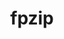 ---
title: "fpzip"
layout: cache
categories: [package, develop]
meta: {"versions": ["1.3.0"], "compilers": ["gcc@=11.4.0", "oneapi@=2024.0.0", "oneapi@=2024.2.0"], "oss": ["ubuntu22.04"], "platforms": ["linux"], "targets": ["x86_64_v3"], "stacks": ["e4s", "e4s-oneapi", "root"], "num_specs": 8, "num_specs_by_stack": {"e4s": 4, "root": 8, "e4s-oneapi": 4}}
spec_details: [{"hash": "f4ziibd436oxolzahsmccwymclxppwbh", "compiler": "gcc@=11.4.0", "versions": ["1.3.0"], "os": "ubuntu22.04", "platform": "linux", "target": "x86_64_v3", "variants": ["build_system=cmake", "build_type=Release", "generator=make", "~ipo"], "stacks": ["e4s", "root"], "size": "-", "tarball": "https://binaries.spack.io/develop/build_cache/linux-ubuntu22.04-x86_64_v3/gcc-11.4.0/fpzip-1.3.0/linux-ubuntu22.04-x86_64_v3-gcc-11.4.0-fpzip-1.3.0-f4ziibd436oxolzahsmccwymclxppwbh.spack"}, {"hash": "wpodi5m7cuntkfpuzmzj6ci5zkk7s7bz", "compiler": "gcc@=11.4.0", "versions": ["1.3.0"], "os": "ubuntu22.04", "platform": "linux", "target": "x86_64_v3", "variants": ["build_system=cmake", "build_type=Release", "generator=make", "~ipo"], "stacks": ["e4s", "root"], "size": "-", "tarball": "https://binaries.spack.io/develop/build_cache/linux-ubuntu22.04-x86_64_v3/gcc-11.4.0/fpzip-1.3.0/linux-ubuntu22.04-x86_64_v3-gcc-11.4.0-fpzip-1.3.0-wpodi5m7cuntkfpuzmzj6ci5zkk7s7bz.spack"}, {"hash": "v6t3qet5mj5qo7vsbvwtl2gegja2os4h", "compiler": "gcc@=11.4.0", "versions": ["1.3.0"], "os": "ubuntu22.04", "platform": "linux", "target": "x86_64_v3", "variants": ["build_system=cmake", "build_type=Release", "generator=make", "~ipo"], "stacks": ["e4s", "root"], "size": "-", "tarball": "https://binaries.spack.io/develop/build_cache/linux-ubuntu22.04-x86_64_v3/gcc-11.4.0/fpzip-1.3.0/linux-ubuntu22.04-x86_64_v3-gcc-11.4.0-fpzip-1.3.0-v6t3qet5mj5qo7vsbvwtl2gegja2os4h.spack"}, {"hash": "kszme7ssrigslfojbzpqhonywew5trng", "compiler": "gcc@=11.4.0", "versions": ["1.3.0"], "os": "ubuntu22.04", "platform": "linux", "target": "x86_64_v3", "variants": ["build_system=cmake", "build_type=Release", "generator=make", "~ipo"], "stacks": ["e4s", "root"], "size": "-", "tarball": "https://binaries.spack.io/develop/build_cache/linux-ubuntu22.04-x86_64_v3/gcc-11.4.0/fpzip-1.3.0/linux-ubuntu22.04-x86_64_v3-gcc-11.4.0-fpzip-1.3.0-kszme7ssrigslfojbzpqhonywew5trng.spack"}, {"hash": "zr44mhypluggnk7lkqpx2npvenp5iuse", "compiler": "oneapi@=2024.0.0", "versions": ["1.3.0"], "os": "ubuntu22.04", "platform": "linux", "target": "x86_64_v3", "variants": ["build_system=cmake", "build_type=Release", "generator=make", "~ipo"], "stacks": ["e4s-oneapi", "root"], "size": "-", "tarball": "https://binaries.spack.io/develop/build_cache/linux-ubuntu22.04-x86_64_v3/oneapi-2024.0.0/fpzip-1.3.0/linux-ubuntu22.04-x86_64_v3-oneapi-2024.0.0-fpzip-1.3.0-zr44mhypluggnk7lkqpx2npvenp5iuse.spack"}, {"hash": "qs7g7olygisgrheociyupue6naka6kfs", "compiler": "oneapi@=2024.0.0", "versions": ["1.3.0"], "os": "ubuntu22.04", "platform": "linux", "target": "x86_64_v3", "variants": ["build_system=cmake", "build_type=Release", "generator=make", "~ipo"], "stacks": ["e4s-oneapi", "root"], "size": "-", "tarball": "https://binaries.spack.io/develop/build_cache/linux-ubuntu22.04-x86_64_v3/oneapi-2024.0.0/fpzip-1.3.0/linux-ubuntu22.04-x86_64_v3-oneapi-2024.0.0-fpzip-1.3.0-qs7g7olygisgrheociyupue6naka6kfs.spack"}, {"hash": "a776zkrwwomr7etd3hkaqhtsphbuwkvf", "compiler": "oneapi@=2024.0.0", "versions": ["1.3.0"], "os": "ubuntu22.04", "platform": "linux", "target": "x86_64_v3", "variants": ["build_system=cmake", "build_type=Release", "generator=make", "~ipo"], "stacks": ["e4s-oneapi", "root"], "size": "-", "tarball": "https://binaries.spack.io/develop/build_cache/linux-ubuntu22.04-x86_64_v3/oneapi-2024.0.0/fpzip-1.3.0/linux-ubuntu22.04-x86_64_v3-oneapi-2024.0.0-fpzip-1.3.0-a776zkrwwomr7etd3hkaqhtsphbuwkvf.spack"}, {"hash": "b4wdpufxsq6fhkttysktzzgmqg5d2leo", "compiler": "oneapi@=2024.2.0", "versions": ["1.3.0"], "os": "ubuntu22.04", "platform": "linux", "target": "x86_64_v3", "variants": ["build_system=cmake", "build_type=Release", "generator=make", "~ipo"], "stacks": ["e4s-oneapi", "root"], "size": "-", "tarball": "https://binaries.spack.io/develop/build_cache/linux-ubuntu22.04-x86_64_v3/oneapi-2024.2.0/fpzip-1.3.0/linux-ubuntu22.04-x86_64_v3-oneapi-2024.2.0-fpzip-1.3.0-b4wdpufxsq6fhkttysktzzgmqg5d2leo.spack"}]
---